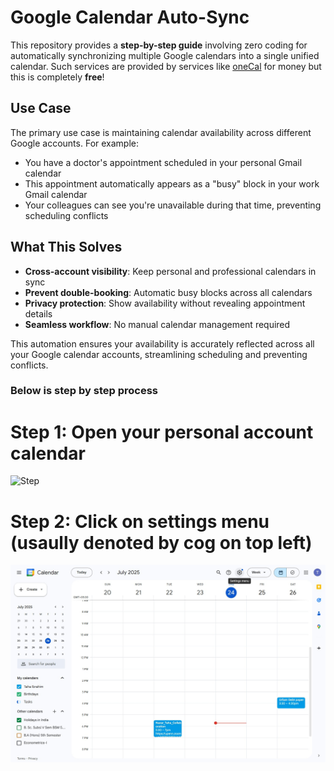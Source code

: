 # Google Calendar Auto-Sync

This repository provides a **step-by-step guide** involving zero coding for automatically synchronizing multiple Google calendars into a single unified calendar. Such services are provided by services like [oneCal](https://www.onecal.io/) for money but this is completely **free**!

## Use Case

The primary use case is maintaining calendar availability across different Google accounts. For example:

- You have a doctor's appointment scheduled in your personal Gmail calendar
- This appointment automatically appears as a "busy" block in your work Gmail calendar  
- Your colleagues can see you're unavailable during that time, preventing scheduling conflicts

## What This Solves

- **Cross-account visibility**: Keep personal and professional calendars in sync
- **Prevent double-booking**: Automatic busy blocks across all calendars
- **Privacy protection**: Show availability without revealing appointment details
- **Seamless workflow**: No manual calendar management required

This automation ensures your availability is accurately reflected across all your Google calendar accounts, streamlining scheduling and preventing conflicts.

### Below is step by step process

# Step 1: Open your personal account calendar
![Step](https://github.com/TahaIbrahimSiddiqui/Syncing-Google-Calendar-/blob/a8e1509479e8d4d8c0bd941e7ea0264fc3002048/Steps%20for%20each%20stage/ascreenshot1.jpeg)

# Step 2: Click on settings menu (usaully denoted by cog on top left)
![Step](https://github.com/TahaIbrahimSiddiqui/Syncing-Google-Calendar-/blob/b7238e1242e346f9ad9ad9033841d702a81da145/Steps%20for%20each%20stage/ascreenshot%20(2).jpeg)

